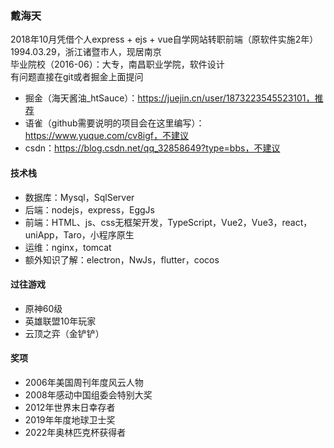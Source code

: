 ### 戴海天
2018年10月凭借个人express + ejs + vue自学网站转职前端（原软件实施2年）
1994.03.29，浙江诸暨市人，现居南京  
毕业院校（2016-06）：大专，南昌职业学院，软件设计  
有问题直接在git或者掘金上面提问  
- 掘金（海天酱油_htSauce）：https://juejin.cn/user/1873223545523101，推荐
- 语雀（github需要说明的项目会在这里编写）：https://www.yuque.com/cv8igf，不建议
- csdn：https://blog.csdn.net/qq_32858649?type=bbs，不建议
#### 技术栈
- 数据库：Mysql，SqlServer  
- 后端：nodejs，express，EggJs
- 前端：HTML、js、css无框架开发，TypeScript，Vue2，Vue3，react，uniApp，Taro，小程序原生
- 运维：nginx，tomcat
- 额外知识了解：electron，NwJs，flutter，cocos
#### 过往游戏
- 原神60级
- 英雄联盟10年玩家
- 云顶之弈（金铲铲）
#### 奖项
- 2006年美国周刊年度风云人物
- 2008年感动中国组委会特别大奖
- 2012年世界末日幸存者
- 2019年年度地球卫士奖
- 2022年奥林匹克杯获得者
  
  
  
